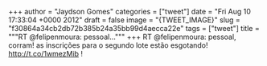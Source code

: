 
+++
author = "Jaydson Gomes"
categories = ["tweet"]
date = "Fri Aug 10 17:33:04 +0000 2012"
draft = false
image = "{TWEET_IMAGE}"
slug = "f30864a34cb2db72b385b24a35bb99d4aecca22e"
tags = ["tweet"]
title = """RT @felipenmoura: pessoal..."""
+++
RT @felipenmoura: pessoal, corram! as inscrições para o segundo lote estão esgotando! http://t.co/1wmezMib !
